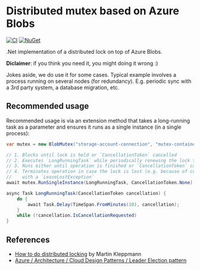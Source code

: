 # Distributed mutex based on Azure Blobs

[![CI](https://github.com/youscan/AzureMutex/actions/workflows/workflow.yml/badge.svg)](https://github.com/youscan/AzureMutex/actions/workflows/workflow.yml) [![NuGet](https://img.shields.io/nuget/v/AzureMutex.svg?style=flat)](https://www.nuget.org/packages/AzureMutex/)

.Net implementation of a distributed lock on top of Azure Blobs. 

**Diclaimer**: if you think you need it, you might doing it wrong :) 

Jokes aside, we do use it for some cases. Typical example involves a process running on several nodes (for redundancy). E.g. periodic sync with a 3rd party system, a database migration, etc.

## Recommended usage

Recommended usage is via an extension method that takes a long-running task as a parameter and ensures it runs as a single instance (in a single process):

```csharp
var mutex = new BlobMutex("storage-account-connection", "mutex-container", "blob-name");

// 1. Blocks until lock is held or `CancellationToken` cancelled
// 2. Executes `LongRunningTask` while periodically renewing the lock taken. 
// 3. Runs either until operation is finished or `CancellationToken` canceled
// 4. Terminates operation in case the lock is lost (e.g. because of connectivity issues)
//    with a `LeaseLostException`
await mutex.RunSingleInstance(LongRunningTask, CancellationToken.None); 

async Task LongRunningTask(CancellationToken cancellation) {
    do {
        await Task.Delay(TimeSpan.FromMinutes(10), cancellation);
    }
    while (!cancellation.IsCancellationRequested)
}

```


## References

* [How to do distributed locking](https://martin.kleppmann.com/2016/02/08/how-to-do-distributed-locking.html) by Martin Kleppmann
* [Azure / Architecture / Cloud Design Patterns / Leader Election pattern](https://docs.microsoft.com/en-us/azure/architecture/patterns/leader-election)
